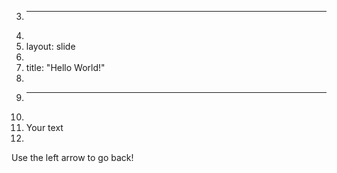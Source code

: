 3.	---
4.	
5.	layout: slide
6.	
7.	title: "Hello World!"
8.	
9.	---
10.	
11.	Your text
12.	
Use the left arrow to go back!
